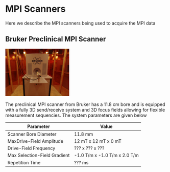 # MPI Scanners

Here we describe the MPI scanners being used to acquire the MPI data

## Bruker Preclinical MPI Scanner

<img src="./assets/BrukerScanner.jpg" width="200">

The preclinical MPI scanner from Bruker has a 11.8 cm bore and is equipped
with a fully 3D send/receive system and 3D focus fields allowing for
flexible measurement sequencies. The system parameters are given below

| Parameter                     |     Value                        |
| ------------------------------| -------------------------------- |
| Scanner Bore Diameter         |   11.8 mm                        |
| MaxDrive-Field Amplitude      |   12 mT x 12 mT x 0 mT           |
| Drive-Field Frequency         |   ??? x ??? x ???                |
| Max Selection-Field Gradient  |   -1.0 T/m x -1.0 T/m x 2.0 T/m  |
| Repetition Time               |    ??? ms                        |


 
